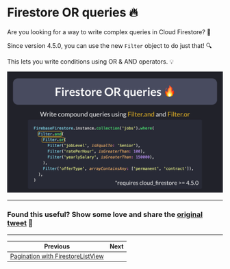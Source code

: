 # Firestore OR queries 🔥

Are you looking for a way to write complex queries in Cloud Firestore? 🤔

Since version 4.5.0, you can use the new `Filter` object to do just that! 🔍

This lets you write conditions using OR & AND operators. 💡

![](099.png)

---

### Found this useful? Show some love and share the [original tweet](https://twitter.com/biz84/status/1650493598465421315) 🙏

---

| Previous | Next |
| -------- | ---- |
| [Pagination with FirestoreListView](../0098-firestore-list-view/index.md) |  |
